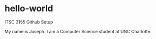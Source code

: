 # hello-world
ITSC 3155 Github Setup

My name is Joseph. I am a Computer Science student at UNC Charlotte.

